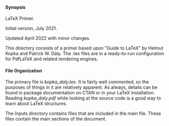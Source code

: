 #### Synopsis

LaTeX Primer. 

Initial version, July 2021.

Updated April 2022 with minor changes.

This directory consists of a primer based upon "Guide to LaTeX" by Helmut Kopka and Patrick W. Daly. The .tex files are in a ready-to-run configuration for PdfLaTeX and related rendering engines.

#### File Organization

The primary file is _kopka_daly.tex_. It is fairly well commented, so the purposes of things in it are relatively apparent. As always, details can be found in package documentation on CTAN or in your LaTeX installation. Reading _kopka_daly.pdf_ while looking at the source code is a good way to learn about LaTeX structures.

The Inputs directory contains files that are included in the main file. These files contain the main sections of the document.

